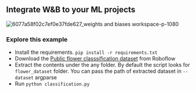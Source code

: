 ## Integrate W&B to your ML projects

![6077a58f02c7ef0e37fde627_weights and biases workspace-p-1080](https://user-images.githubusercontent.com/15766192/114898206-86f84080-9e2f-11eb-9820-0d79d5b7d4ef.jpeg)

### Explore this example
* Install the requirements. `pip install -r requirements.txt` 
* Download the [Public flower classsification dataset](https://public.roboflow.com/classification/flowers_classification/2) from Roboflow
* Extract the contents under the any folder. By default the script looks for `flower_dataset` folder. You can pass the path of extracted dataset in  `--dataset` argparse
* Run `python classification.py`

